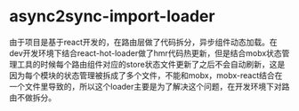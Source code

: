 # async2sync-import-loader

由于项目是基于react开发的，在路由层做了代码拆分，异步组件动态加载。在dev开发环境下结合react-hot-loader做了hmr代码热更新，但是结合mobx状态管理工具的时候每个路由组件对应的store状态文件更新了之后不会自动刷新，这是因为每个模块的状态管理被拆成了多个文件，不能和mobx，mobx-react结合在一个文件里导致的，所以这个loader主要是为了解决这个问题，在开发环境下对路由不做拆分。
